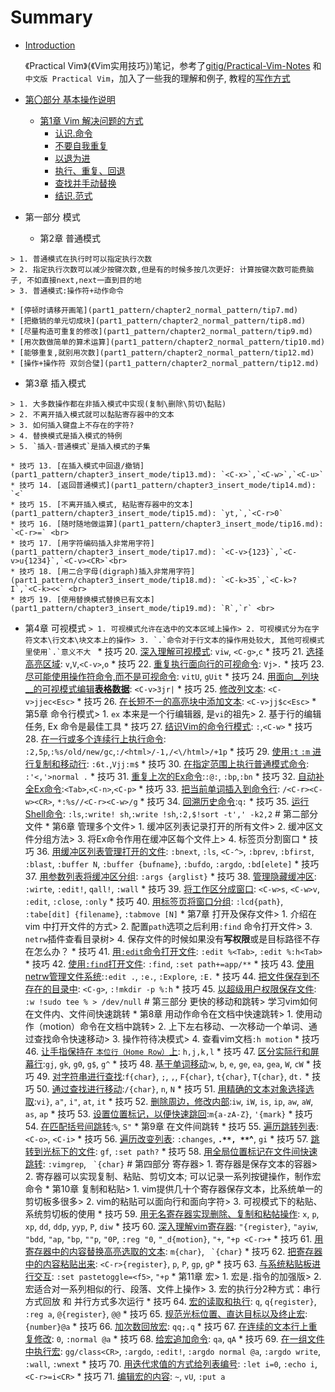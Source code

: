 # Summary

* [Introduction](README.md)

  《Practical Vim》(《Vim实用技巧》)笔记，参考了[gitig/Practical-Vim-Notes](https://github.com/gitig/Practical-Vim-Notes) 和`中文版 Practical Vim`，加入了一些我的理解和例子, 教程的[写作方式](tip1.markdown)
* [第〇部分 基本操作说明](第〇部分-基本操作说明.md)
  * [第1章 Vim 解决问题的方式](第1章-vim-解决问题的方式.md)
    * [认识.命令](part0/tip1.md)
    * [不要自我重复](part0/tip2.md)
    * [以退为进](part0/tip3.md)
    * [执行、重复、回退](part0/tip4.md)
    * [查找并手动替换](part0/tip5.md)
    * [结识.范式](part0/tip6.md)



* 第一部分 模式

  * 第2章 普通模式
```
> 1. 普通模式在执行时可以指定执行次数
> 2. 指定执行次数可以减少按键次数,但是有的时候多按几次更好: 计算按键次数可能费脑子, 不如直接next,next一直到目的地
> 3. 普通模式:操作符+动作命令
```
    * [停顿时请移开画笔](part1_pattern/chapter2_normal_pattern/tip7.md)
    * [把撤销的单元切成块](part1_pattern/chapter2_normal_pattern/tip8.md)
    * [尽量构造可重复的修改](part1_pattern/chapter2_normal_pattern/tip9.md)
    * [用次数做简单的算术运算](part1_pattern/chapter2_normal_pattern/tip10.md)
    * [能够重复,就别用次数](part1_pattern/chapter2_normal_pattern/tip12.md)
    * [操作+操作符 双剑合璧](part1_pattern/chapter2_normal_pattern/tip12.md)

  * 第3章 插入模式
```
> 1. 大多数操作都在非插入模式中实现(复制\删除\剪切\黏贴)
> 2. 不离开插入模式就可以黏贴寄存器中的文本
> 3. 如何插入键盘上不存在的字符?
> 4. 替换模式是插入模式的特例
> 5. `插入-普通模式`是插入模式的子集
```
    * 技巧 13. [在插入模式中回退/撤销](part1_pattern/chapter3_insert_mode/tip13.md): `<C-x>`,`<C-w>`,`<C-u>`
    * 技巧 14. [返回普通模式](part1_pattern/chapter3_insert_mode/tip14.md): `<` 
    * 技巧 15. [不离开插入模式, 粘贴寄存器中的文本](part1_pattern/chapter3_insert_mode/tip15.md): `yt,`,`<C-r>0`
    * 技巧 16. [随时随地做运算](part1_pattern/chapter3_insert_mode/tip16.md): `<C-r>=` <br>
    * 技巧 17. [用字符编码插入非常用字符](part1_pattern/chapter3_insert_mode/tip17.md): `<C-v>{123}`,`<C-v>u{1234}`,`<C-v><CR>`<br>
    * 技巧 18. [用二合字母(digraph)插入非常用字符](part1_pattern/chapter3_insert_mode/tip18.md): `<C-k>35`,`<C-k>?I`,`<C-k><<` <br>
    * 技巧 19. [使用替换模式替换已有文本](part1_pattern/chapter3_insert_mode/tip19.md): `R`,`r` <br>

 * 第4章 可视模式
```> 1. 可视模式允许在选中的文本区域上操作> 2. 可视模式分为在字符文本\行文本\块文本上的操作> 3. `.`命令对于行文本的操作用处较大, 其他可视模式里使用`.`意义不大
```   * 技巧 20. [深入理解可视模式](part1_pattern/chapter4_visual_mode/tip20.md): `viw`, `<C-g>`,`c`    * 技巧 21. [选择高亮区域](part1_pattern/chapter4_visual_mode/tip21.md): `v`,`V`,`<C-v>`,`o`  * 技巧 22. [重复执行面向行的可视命令](part1_pattern/chapter4_visual_mode/tip22.md): `Vj>.`  * 技巧 23. [尽可能使用操作符命令,而不是可视命令](part1_pattern/chapter4_visual_mode/tip23.md): `vitU`, `gUit`  * 技巧 24. [用面向__列块__的可视模式编辑**表格数据**](part1_pattern/chapter4_visual_mode/tip24.md): `<C-v>3jr|`  * 技巧 25. [修改列文本](part1_pattern/chapter4_visual_mode/tip25.md): `<C-v>jjec<Esc>`  * 技巧 26. [在长短不一的高亮块中添加文本](part1_pattern/chapter4_visual_mode/tip26.md): `<C-v>jj$c<Esc>`  * 第5章 命令行模式> 1. `ex` 本来是一个行编辑器, 是`vi`的祖先> 2. 基于行的编辑任务, Ex 命令是最佳工具 * 技巧 27. [结识Vim的命令行模式](part1_pattern/chapter5_ex_mode/tip27.md): `:`,`<C-w>`  * 技巧 28. [在一行或多个连续行上执行命令](part1_pattern/chapter5_ex_mode/tip28.md): `:2,5p`,`:%s/old/new/gc`,`:/<html>/-1,/<\/html>/+1p`  * 技巧 29. [使用`:t` `:m` 进行复制和移动行](part1_pattern/chapter5_ex_mode/tip29.md): `:6t.`,`Vjj:m$`  * 技巧 30. [在指定范围上执行普通模式命令](part1_pattern/chapter5_ex_mode/tip30.md): `:'<,'>normal .`  * 技巧 31. [重复上次的Ex命令](part1_pattern/chapter5_ex_mode/tip31.md):`:@:`, `:bp`,`:bn`  * 技巧 32. [自动补全Ex命令](part1_pattern/chapter5_ex_mode/tip32.md):`<Tab>`,`<C-n>`,`<C-p>`  * 技巧 33. [把当前单词插入到命令行](part1_pattern/chapter5_ex_mode/tip33.md): `/<C-r><C-w><CR>`, `*:%s//<C-r><C-w>/g`  * 技巧 34. [回溯历史命令](part1_pattern/chapter5_ex_mode/tip34.md):`q:`  * 技巧 35. [运行Shell命令](part1_pattern/chapter5_ex_mode/tip35.md): `:ls`,`:write! sh`,`:write !sh`,`:2,$!sort -t',' -k2,2` # 第二部分 文件 * 第6章 管理多个文件> 1. 缓冲区列表记录打开的所有文件> 2. 缓冲区文件分组方法> 3. 将Ex命令作用在缓冲区每个文件上> 4. 标签页分割窗口 * 技巧 36. [用缓冲区列表管理打开的文件](part2_file/chapter6_multi_files/tip36.md): `:bnext`, `:ls`, `<C-^>`, `:bprev`, `:bfirst`, `:blast`, `:buffer N`, `:buffer {bufname}`, `:bufdo`, `:argdo`, `:bd[elete]` * 技巧 37. [用参数列表将缓冲区分组](part2_file/chapter6_multi_files/tip37.md): `:args {arglist}` * 技巧 38. [管理隐藏缓冲区](part2_file/chapter6_multi_files/tip38.md): `:wirte`, `:edit!`, `qall!`, `:wall` * 技巧 39. [将工作区分成窗口](part2_file/chapter6_multi_files/tip39.md): `<C-w>s`, `<C-w>v`, `:edit`, `:close`, `:only` * 技巧 40. [用标签页将窗口分组](part2_file/chapter6_multi_files/tip40.md): `:lcd{path}`, `:tabe[dit] {filename}`, `:tabmove [N]`  * 第7章 打开及保存文件> 1. 介绍在vim 中打开文件的方式> 2. 配置`path`选项之后利用`:find` 命令打开文件> 3. `netrw`插件查看目录树> 4. 保存文件的时候如果没有**写权限**或是目标路径不存在怎么办？ * 技巧 41. [用`:edit`命令打开文件](part2_file/chapter7_file_opr/tip41.md): `:edit %<Tab>`, `:edit %:h<Tab>` * 技巧 42. [使用`:find`打开文件](part2_file/chapter7_file_opr/tip42.md): `:find`, `:set path+=app/**` * 技巧 43. [使用netrw管理文件系统](part2_file/chapter7_file_opr/tip43.md):`:edit .`, `:e.`, `:Explore`, `:E.`  * 技巧 44. [把文件保存到不存在的目录中](part2_file/chapter7_file_opr/tip44.md): `<C-g>`, `:!mkdir -p %:h` * 技巧 45. [以超级用户权限保存文件](part2_file/chapter7_file_opr/tip45.md): `:w !sudo tee % > /dev/null` # 第三部分 更快的移动和跳转> 学习vim如何在文件内、文件间快速跳转 * 第8章 用动作命令在文档中快速跳转> 1. 使用动作（motion）命令在文档中跳转> 2. 上下左右移动、一次移动一个单词、通过查找命令快速移动> 3. 操作符待决模式> 4. 查看vim文档`:h motion` * 技巧 46. [让手指保持在 `本位行（Home Row）`上](part3_fast_move/chapter8_doc_jump/tip46.md): `h,j,k,l` * 技巧 47. [区分实际行和屏幕行](part3_fast_move/chapter8_doc_jump/tip47.md):`gj`, `gk`, `g0`, `g$`, `g^`  * 技巧 48. [基于单词移动](part3_fast_move/chapter8_doc_jump/tip48.md):`w`, `b`, `e`, `ge`, `ea`, `gea`, `W`, `cW`  * 技巧 49. [对字符串进行查找](part3_fast_move/chapter8_doc_jump/tip49.md):`f{char}`, `;`, `,`, `F{char}`, `t{char}`, `T{char}`, `dt.`  * 技巧 50. [通过查找进行移动](part3_fast_move/chapter8_doc_jump/tip50.md):`/{char}`, `n`, `N`  * 技巧 51. [用精确的文本对象选择选取](part3_fast_move/chapter8_doc_jump/tip51.md):`vi}`, `a"`, `i"`, `at`, `it`  * 技巧 52. [删除周边，修改内部](part3_fast_move/chapter8_doc_jump/tip52.md):`iw`, `iW`, `is`, `ip`, `aw`, `aW`, `as`, `ap`  * 技巧 53. [设置位置标记，以便快速跳回](part3_fast_move/chapter8_doc_jump/tip53.md):`m{a-zA-Z}`, `'{mark}`  * 技巧 54. [在匹配括号间跳转](part3_fast_move/chapter8_doc_jump/tip54.md):`%`, `S"`  * 第9章 在文件间跳转 * 技巧 55. [遍历跳转列表](part3_fast_move/chapter9_file_jump/tip55.md): `<C-o>`, `<C-i>`  * 技巧 56. [遍历改变列表](part3_fast_move/chapter9_file_jump/tip56.md): `:changes`, **`.**, **`^**, `gi`  * 技巧 57. [跳转到光标下的文件](part3_fast_move/chapter9_file_jump/tip57.md): `gf`, `:set path?`  * 技巧 58. [用全局位置标记在文件间快速跳转](part3_fast_move/chapter9_file_jump/tip58.md): `:vimgrep`, `` `{char}`` # 第四部分 寄存器> 1. 寄存器是保存文本的容器> 2. 寄存器可以实现复制、粘贴、剪切文本; 可以记录一系列按键操作，制作宏命令 * 第10章 复制和粘贴> 1. vim提供几十个寄存器保存文本，比系统单一的剪切板多很多> 2. vim的粘贴可以面向行和面向字符> 3. 可视模式下的粘贴、系统剪切板的使用 * 技巧 59. [用无名寄存器实现删除、复制和粘帖操作](part4_register/chapter10_copy_paste/tip59.md): `x`, `p`, `xp`, `dd`, `ddp`, `yyp`, `P`, `diw`  * 技巧 60. [深入理解vim寄存器](part4_register/chapter10_copy_paste/tip60.md): `"{register}`, `"ayiw`, `"bdd`, `"ap`, `"bp`, `""p`, `"0P`, `:reg "0`, `"_d{motion}`, `"+`, `"+p <C-r>+`  * 技巧 61. [用寄存器中的内容替换高亮选取的文本](part4_register/chapter10_copy_paste/tip61.md): `m{char}`, `` `{char}`` * 技巧 62. [把寄存器中的内容粘贴出来](part4_register/chapter10_copy_paste/tip62.md): `<C-r>{register}`, `p`, `P`, `gp`, `gP`  * 技巧 63. [与系统粘贴板进行交互](part4_register/chapter10_copy_paste/tip63.md): `:set pastetoggle=<f5>`, `"+p`  * 第11章 宏> 1. 宏是`.`指令的加强版> 2. 宏适合对一系列相似的行、段落、文件上操作> 3. 宏的执行分2种方式：串行方式回放 和 并行方式多次运行 * 技巧 64. [宏的读取和执行](part4_register/chapter11_macro/tip64.md): `q`, `q{register}`, `:reg a`, `@{register}`, `@@`  * 技巧 65. [规范光标位置、直达目标以及终止宏](part4_register/chapter11_macro/tip65.md): `{number}@a`  * 技巧 66. [加次数回放宏](part4_register/chapter11_macro/tip66.md): `qq;.q`  * 技巧 67. [在连续的文本行上重复修改](part4_register/chapter11_macro/tip67.md): `0`, `:normal @a`  * 技巧 68. [给宏追加命令](part4_register/chapter11_macro/tip68.md): `qa`, `qA`  * 技巧 69. [在一组文件中执行宏](part4_register/chapter11_macro/tip69.md): `gg/class<CR>`, `:argdo`, `:edit!`, `:argdo normal @a`, `:argdo write`, `:wall`, `:wnext`  * 技巧 70. [用迭代求值的方式给列表编号](part4_register/chapter11_macro/tip70.md): `:let i=0`, `:echo i`, `<C-r>=i<CR>`  * 技巧 71. [编辑宏的内容](part4_register/chapter11_macro/tip71.md): `~`, `vU`, `:put a` <br>

